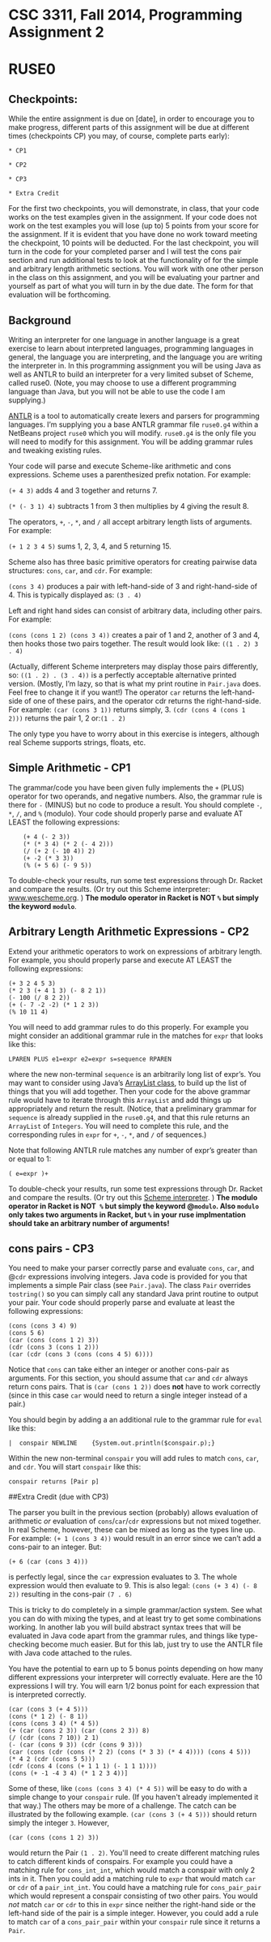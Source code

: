 # CSC 3311, Fall 2014, Programming Assignment 2
# RUSE0

## Checkpoints:
While the entire assignment is due on [date], in order to encourage you to make progress, different parts of this assignment will be due at different times (checkpoints CP)
you may, of course, complete parts early):

	* CP1 

	* CP2 

	* CP3 

	* Extra Credit 

For the first two checkpoints, you will demonstrate, in class, that your code works on the test examples given in the assignment.  If your code does not work on the test examples you will lose (up to) 5 points from your score for the assignment.  If it is evident that you have done no work toward meeting the checkpoint, 10 points will be deducted.  For the last checkpoint, you will turn in the code for your completed parser and I will test the cons pair section and run additional tests to look at the functionality of for the simple and arbitrary length arithmetic sections.  You will work with one other person in the class on this assignment, and you will be evaluating your partner and yourself as part of what you will turn in by the due date.  The form for that evaluation will be forthcoming.

## Background
Writing an interpreter for one language in another language is a great exercise to learn about interpreted languages, programming languages in general, the language you are interpreting, and the language you are writing the interpreter in.  In this programming assignment you will be using Java as well as ANTLR to build an interpreter for a very limited subset of Scheme, called ruse0.  (Note, you may choose to use a different programming language than Java, but you will not be able to use the code I am supplying.)

[ANTLR](http://antlr.org) is a tool to automatically create lexers and parsers for programming languages.  I’m supplying you a base ANTLR grammar file `ruse0.g4` within a NetBeans project `ruse0` which you will modify.  `ruse0.g4` is the only file you will need to modify for this assignment.  You will be adding grammar rules and tweaking existing rules.

Your code will parse and execute Scheme-like arithmetic and cons expressions.  Scheme uses a parenthesized prefix notation.  For example:

`(+ 4 3)`  adds 4 and 3 together and returns 7.

`(* (- 3 1) 4)` subtracts 1 from 3 then multiplies by 4 giving the result 8.

The operators, `+`, `-`, `*`, and `/` all accept arbitrary length lists of arguments.  For example:

`(+ 1 2 3 4 5)` sums 1, 2, 3, 4, and 5 returning 15.

Scheme also has three basic primitive operators for creating pairwise data structures: `cons`, `car`, and `cdr`.  For example:

`(cons 3 4)` produces a pair with left-hand-side of 3 and right-hand-side of 4.  This is typically displayed as: `(3 . 4)`

Left and right hand sides can consist of arbitrary data, including other pairs.  For example:

`(cons (cons 1 2) (cons 3 4))`
creates a pair of 1 and 2, another of 3 and 4, then hooks those two pairs together.  The result would look like:
`((1 . 2) 3 . 4)`

(Actually, different Scheme interpreters may display those pairs differently, so:
	`((1 . 2) . (3 . 4))`
is a perfectly acceptable alternative printed version.  (Mostly, I’m lazy, so that is what my print routine in `Pair.java` does.  Feel free to change it if you want!)
The operator `car` returns the left-hand-side of one of these pairs, and the operator cdr returns the right-hand-side.  For example:
`(car (cons 3 1))` returns simply, 3.
`(cdr (cons 4 (cons 1 2)))` returns the pair 1, 2 or:`(1 . 2)`

The only type you have to worry about in this exercise is integers, although real Scheme supports strings, floats, etc.

## Simple Arithmetic - CP1
The grammar/code you have been given fully implements the `+` (PLUS) operator for two operands, and negative numbers.  Also, the grammar rule is there for `-` (MINUS) but no code to produce a result.  You should complete `-`, `*`, `/`, and `%` (modulo).  Your code should properly parse and evaluate AT LEAST the following expressions:

        (+ 4 (- 2 3))
        (* (* 3 4) (* 2 (- 4 2)))
        (/ (+ 2 (- 10 4)) 2)
        (+ -2 (* 3 3))
        (% (+ 5 6) (- 9 5))

To double-check your results, run some test expressions through Dr. Racket and compare the results.  (Or try out this Scheme interpreter: www.wescheme.org. )  **The modulo operator in Racket is NOT `%` but simply the keyword `modulo`**.

## Arbitrary Length Arithmetic Expressions - CP2

Extend your arithmetic operators to work on expressions of arbitrary length.  For example, you should properly parse and execute AT LEAST the following expressions:

    (+ 3 2 4 5 3)
    (* 2 3 (+ 4 1 3) (- 8 2 1))
    (- 100 (/ 8 2 2))
    (+ (- 7 -2 -2) (* 1 2 3))
    (% 10 11 4)

You will need to add grammar rules to do this properly.  For example you might consider an additional grammar rule in
the matches for `expr` that looks like this:

    LPAREN PLUS e1=expr e2=expr s=sequence RPAREN

where the new non-terminal `sequence` is an arbitrarily long list of expr’s.  You may want to consider using Java’s 
[ArrayList class](http://www.tutorialspoint.com/java/java_arraylist_class.htm), to build up the list of things that you will add together.  Then your code for the above grammar rule would have to iterate through this `ArrayList` and add things up appropriately and return the result.  (Notice, that a preliminary grammar for `sequence` is already supplied in the `ruse0.g4`, and that this rule returns an `ArrayList` of `Integers`.  You will need to complete this rule, and the corresponding rules in `expr` for `+`, `-`, `*`, and `/` of sequences.)

Note that following ANTLR rule matches any number of expr’s greater than or equal to 1:

    ( e=expr )+

To double-check your results, run some test expressions through Dr. Racket and compare the results.  (Or try out this [Scheme interpreter](www.wescheme.org). )  **The modulo operator in Racket is NOT` %` but simply the keyword @`modulo`.  Also `modulo` only takes two arguments
in Racket, but `%` in your ruse implmentation should take an arbitrary number of arguments!**

## cons pairs - CP3

You need to make your parser correctly parse and evaluate `cons`, `car`, and @`cdr` expressions involving integers.  Java code is provided for you that implements a simple Pair class (see `Pair.java`).  The class `Pair` overrides `tostring()` so you can simply call any standard Java print routine to output your pair.  Your code should properly parse and evaluate at least the following expressions:

    (cons (cons 3 4) 9)
    (cons 5 6)
    (car (cons (cons 1 2) 3))
    (cdr (cons 3 (cons 1 2)))
    (car (cdr (cons 3 (cons (cons 4 5) 6))))


Notice that `cons` can take either an integer or another cons-pair as arguments.  For this section, you should assume that `car` and `cdr` 
always return cons pairs.  That is `(car (cons 1 2))` does **not** have to work correctly (since in this case `car` would need
to return a single integer instead of a pair.)

You should begin by adding a an additional rule to the grammar rule for `eval` like this:

    |  conspair NEWLINE    {System.out.println($conspair.p);}

Within the new non-terminal `conspair` you will add rules to match `cons`, `car`, and `cdr`.  You will start `conspair` like this:

    conspair returns [Pair p]

##Extra Credit (due with CP3)

The parser you built in the previous section (probably) allows evaluation of arithmetic *or* evaluation of `cons`/`car`/`cdr` expressions but not mixed together.  In real Scheme, however, these can be mixed as long as the types line up.  For example:
`(+ 1 (cons 3 4))`
would result in an error since we can’t add a cons-pair to an integer.  But:

`(+ 6 (car (cons 3 4)))`

is perfectly legal, since the `car` expression evaluates to 3.  The whole expression would then evaluate to 9.  This is also legal: 
`(cons (+ 3 4) (- 8 2))`
resulting in the cons-pair `(7 . 6)`

This is tricky to do completely in a simple grammar/action system.  See what you can do with mixing the types, and at least try to get some combinations working.  In another lab you will build abstract syntax trees that will be evaluated in Java code apart from the grammar rules, and things like type-checking become much easier.  But for this lab, just try to use the ANTLR file with Java code attached to the rules.

You have the potential to earn up to 5 bonus points depending on how many different expressions your interpreter will correctly evaluate.  Here are the 10 expressions I will try.  You will earn 1/2 bonus point for each expression that is interpreted correctly.


    (car (cons 3 (+ 4 5)))
    (cons (* 1 2) (- 8 1))
    (cons (cons 3 4) (* 4 5))
    (+ (car (cons 2 3)) (car (cons 2 3)) 8)
    (/ (cdr (cons 7 10)) 2 1)
    (- (car (cons 9 3)) (cdr (cons 9 3)))
    (car (cons (cdr (cons (* 2 2) (cons (* 3 3) (* 4 4)))) (cons 4 5)))
    (* 4 2 (cdr (cons 5 5)))
    (cdr (cons 4 (cons (+ 1 1 1) (- 1 1 1))))
    (cons (+ -1 -4 3 4) (* 1 2 3 4))]

Some of these, like `(cons (cons 3 4) (* 4 5))` will be easy to do with a simple change to your `conspair` rule.  (If you haven't
already implemented it that way.)  The others may be more of a challenge.  The catch can be illustrated by the following example.
`(car (cons 3 (+ 4 5)))` should return simply the integer `3`.  However, 

    (car (cons (cons 1 2) 3))

would return
the Pair `(1 . 2)`.  You'll need to create different matching rules to catch different kinds of conspairs.  For example you
could have a matching rule for `cons_int_int`, which would match a conspair with only 2 ints in it.  Then you could add a matching rule
to `expr` that would match `car` or `cdr` of a `pair_int_int`.  You could have a matching rule for `cons_pair_pair` which would represent
a conspair consisting of two other pairs.  You would *not* match `car` or `cdr` to this in `expr` since neither the right-hand
side or the left-hand side of the pair is a simple integer.  However, you could add a rule to match `car` of a `cons_pair_pair` within your `conspair` rule since it returns a `Pair`.
